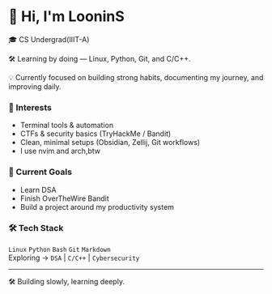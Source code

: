# 👋 Hi, I'm LooninS

🎓 CS Undergrad(IIIT-A)

🛠️ Learning by doing — Linux, Python, Git, and C/C++.

💡 Currently focused on building strong habits, documenting my journey, and improving daily.

### 🧠 Interests
- Terminal tools & automation
- CTFs & security basics (TryHackMe / Bandit)
- Clean, minimal setups (Obsidian, Zellij, Git workflows)
- I use nvim and arch,btw

### 📌 Current Goals
- Learn DSA
- Finish OverTheWire Bandit
- Build a project around my productivity system

### 🛠️ Tech Stack
`Linux` `Python` `Bash` `Git` `Markdown`  
Exploring → `DSA` | `C/C++` | `Cybersecurity`

---

🛠️ Building slowly, learning deeply.



<!---
LooninS/LooninS is a ✨ special ✨ repository because its `README.md` (this file) appears on your GitHub profile.
You can click the Preview link to take a look at your changes.
--->
